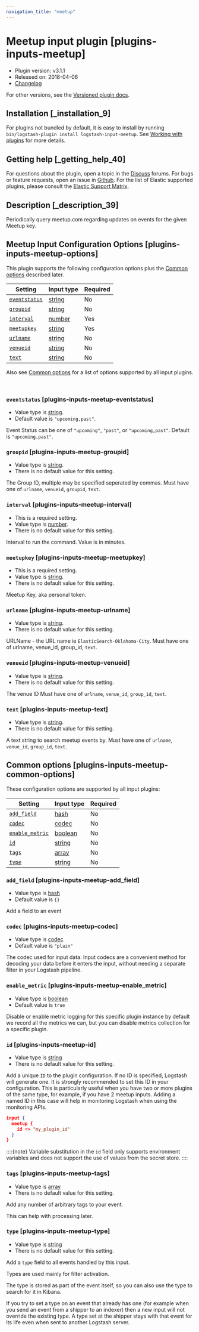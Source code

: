 ```yaml
---
navigation_title: "meetup"
---
```


# Meetup input plugin [plugins-inputs-meetup]


* Plugin version: v3.1.1
* Released on: 2018-04-06
* [Changelog](https://github.com/logstash-plugins/logstash-input-meetup/blob/v3.1.1/CHANGELOG.md)

For other versions, see the [Versioned plugin docs](https://www.elastic.co/guide/en/logstash-versioned-plugins/current/input-meetup-index.md).

## Installation [_installation_9]

For plugins not bundled by default, it is easy to install by running `bin/logstash-plugin install logstash-input-meetup`. See [Working with plugins](https://www.elastic.co/guide/en/logstash/current/working-with-plugins.html) for more details.


## Getting help [_getting_help_40]

For questions about the plugin, open a topic in the [Discuss](http://discuss.elastic.co) forums. For bugs or feature requests, open an issue in [Github](https://github.com/logstash-plugins/logstash-input-meetup). For the list of Elastic supported plugins, please consult the [Elastic Support Matrix](https://www.elastic.co/support/matrix#logstash_plugins).


## Description [_description_39]

Periodically query meetup.com regarding updates on events for the given Meetup key.


## Meetup Input Configuration Options [plugins-inputs-meetup-options]

This plugin supports the following configuration options plus the [Common options](plugins-inputs-meetup.md#plugins-inputs-meetup-common-options) described later.

| Setting | Input type | Required |
| --- | --- | --- |
| [`eventstatus`](plugins-inputs-meetup.md#plugins-inputs-meetup-eventstatus) | [string](introduction.md#string) | No |
| [`groupid`](plugins-inputs-meetup.md#plugins-inputs-meetup-groupid) | [string](introduction.md#string) | No |
| [`interval`](plugins-inputs-meetup.md#plugins-inputs-meetup-interval) | [number](introduction.md#number) | Yes |
| [`meetupkey`](plugins-inputs-meetup.md#plugins-inputs-meetup-meetupkey) | [string](introduction.md#string) | Yes |
| [`urlname`](plugins-inputs-meetup.md#plugins-inputs-meetup-urlname) | [string](introduction.md#string) | No |
| [`venueid`](plugins-inputs-meetup.md#plugins-inputs-meetup-venueid) | [string](introduction.md#string) | No |
| [`text`](plugins-inputs-meetup.md#plugins-inputs-meetup-text) | [string](introduction.md#string) | No |

Also see [Common options](plugins-inputs-meetup.md#plugins-inputs-meetup-common-options) for a list of options supported by all input plugins.

 

### `eventstatus` [plugins-inputs-meetup-eventstatus]

* Value type is [string](introduction.md#string).
* Default value is `"upcoming,past"`.

Event Status can be one of `"upcoming"`, `"past"`, or `"upcoming,past"`. Default is `"upcoming,past"`.


### `groupid` [plugins-inputs-meetup-groupid]

* Value type is [string](introduction.md#string).
* There is no default value for this setting.

The Group ID, multiple may be specified seperated by commas. Must have one of `urlname`, `venueid`, `groupid`, `text`.


### `interval` [plugins-inputs-meetup-interval]

* This is a required setting.
* Value type is [number](introduction.md#number).
* There is no default value for this setting.

Interval to run the command. Value is in minutes.


### `meetupkey` [plugins-inputs-meetup-meetupkey]

* This is a required setting.
* Value type is [string](introduction.md#string).
* There is no default value for this setting.

Meetup Key, aka personal token.


### `urlname` [plugins-inputs-meetup-urlname]

* Value type is [string](introduction.md#string).
* There is no default value for this setting.

URLName - the URL name ie `ElasticSearch-Oklahoma-City`. Must have one of urlname, venue_id, group_id, `text`.


### `venueid` [plugins-inputs-meetup-venueid]

* Value type is [string](introduction.md#string).
* There is no default value for this setting.

The venue ID Must have one of `urlname`, `venue_id`, `group_id`, `text`.


### `text` [plugins-inputs-meetup-text]

* Value type is [string](introduction.md#string).
* There is no default value for this setting.

A text string to search meetup events by. Must have one of `urlname`, `venue_id`, `group_id`, `text`.



## Common options [plugins-inputs-meetup-common-options]

These configuration options are supported by all input plugins:

| Setting | Input type | Required |
| --- | --- | --- |
| [`add_field`](plugins-inputs-meetup.md#plugins-inputs-meetup-add_field) | [hash](https://www.elastic.co/guide/en/logstash/current/configuration-file-structure.html#hash) | No |
| [`codec`](plugins-inputs-meetup.md#plugins-inputs-meetup-codec) | [codec](https://www.elastic.co/guide/en/logstash/current/configuration-file-structure.html#codec) | No |
| [`enable_metric`](plugins-inputs-meetup.md#plugins-inputs-meetup-enable_metric) | [boolean](https://www.elastic.co/guide/en/logstash/current/configuration-file-structure.html#boolean) | No |
| [`id`](plugins-inputs-meetup.md#plugins-inputs-meetup-id) | [string](https://www.elastic.co/guide/en/logstash/current/configuration-file-structure.html#string) | No |
| [`tags`](plugins-inputs-meetup.md#plugins-inputs-meetup-tags) | [array](https://www.elastic.co/guide/en/logstash/current/configuration-file-structure.html#array) | No |
| [`type`](plugins-inputs-meetup.md#plugins-inputs-meetup-type) | [string](https://www.elastic.co/guide/en/logstash/current/configuration-file-structure.html#string) | No |

### `add_field` [plugins-inputs-meetup-add_field]

* Value type is [hash](https://www.elastic.co/guide/en/logstash/current/configuration-file-structure.html#hash)
* Default value is `{}`

Add a field to an event


### `codec` [plugins-inputs-meetup-codec]

* Value type is [codec](https://www.elastic.co/guide/en/logstash/current/configuration-file-structure.html#codec)
* Default value is `"plain"`

The codec used for input data. Input codecs are a convenient method for decoding your data before it enters the input, without needing a separate filter in your Logstash pipeline.


### `enable_metric` [plugins-inputs-meetup-enable_metric]

* Value type is [boolean](https://www.elastic.co/guide/en/logstash/current/configuration-file-structure.html#boolean)
* Default value is `true`

Disable or enable metric logging for this specific plugin instance by default we record all the metrics we can, but you can disable metrics collection for a specific plugin.


### `id` [plugins-inputs-meetup-id]

* Value type is [string](https://www.elastic.co/guide/en/logstash/current/configuration-file-structure.html#string)
* There is no default value for this setting.

Add a unique `ID` to the plugin configuration. If no ID is specified, Logstash will generate one. It is strongly recommended to set this ID in your configuration. This is particularly useful when you have two or more plugins of the same type, for example, if you have 2 meetup inputs. Adding a named ID in this case will help in monitoring Logstash when using the monitoring APIs.

```json
input {
  meetup {
    id => "my_plugin_id"
  }
}
```

::::{note} 
Variable substitution in the `id` field only supports environment variables and does not support the use of values from the secret store.
::::



### `tags` [plugins-inputs-meetup-tags]

* Value type is [array](https://www.elastic.co/guide/en/logstash/current/configuration-file-structure.html#array)
* There is no default value for this setting.

Add any number of arbitrary tags to your event.

This can help with processing later.


### `type` [plugins-inputs-meetup-type]

* Value type is [string](https://www.elastic.co/guide/en/logstash/current/configuration-file-structure.html#string)
* There is no default value for this setting.

Add a `type` field to all events handled by this input.

Types are used mainly for filter activation.

The type is stored as part of the event itself, so you can also use the type to search for it in Kibana.

If you try to set a type on an event that already has one (for example when you send an event from a shipper to an indexer) then a new input will not override the existing type. A type set at the shipper stays with that event for its life even when sent to another Logstash server.



